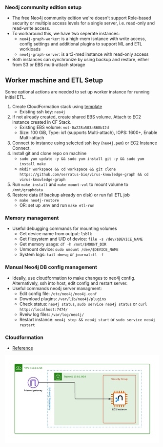 ### Neo4j community edition setup

- The free Neo4j community edition we're doesn't support Role-based security or multiple access levels for a single server, i.e. read-only and read-write access.
- To workaround this, we have two seperate instances:
  - `neo4j-graph-worker`: is a high-mem isntance with write access, config settings and additional plugins to support ML and ETL workloads
  - `neo4j-graph-server`: is a t3-med instance with read-only access
- Both instances can synchronize by using backup and restore, either from S3 or EBS multi-attach storage

## Worker machine and ETL Setup

Some optional actions are needed to set up worker instance for running initial ETL.

1. Create CloudFormation stack using [template](./cloudformation/neo4j-community.template.yaml)
   - Existing ssh key: `neo4j`
1. If not already created, create shared EBS volume. Attach to EC2 instance created in CF Stack.
   - Existing EBS volume: `vol-0a228a503a868b12d`
   - Size: 100 GiB, Type: io1 (supports Multi-attach), IOPS: 1600+, Enable Multi-attach
1. Connect to instance using selected ssh key (`neo4j.pem`) or EC2 Instance Connect.
1. Install git and clone repo on machine
   - `sudo yum update -y && sudo yum install git -y && sudo yum install make`
   - `mkdir workspace && cd workspace && git clone https://github.com/serratus-bio/virus-knowledge-graph && cd virus-knowledge-graph`
1. Run `make install` and `make mount-vol` to mount volume to `/mnt/graphdata`
1. Restore data (if backup already on disk) or run full ETL job
   - `make neo4j-restore`
   - OR: set up .env and run `make etl-run`

### Memory management

- Useful debugging commands for mounting volumes
  - Get device name from output: `lsblk`
  - Get filesystem and UID of device: `file -s /dev/$DEVICE_NAME`
  - Get memory usage: `df -h /mnt/$MOUNT_DIR`
  - Unmount device: `sudo umount /dev/$DEVICE_NAME`
  - System logs: `tail dmesg` or `journalctl -f`

### Manual Neo4j DB config management

- Ideally, use cloudformation to make changes to neo4j config. Alternatively, ssh into host, edit config and restart server.
- Useful commands neo4j server managment:
  - Edit config file: `/etc/neo4j/neo4j.conf`
  - Download plugins: `/var/lib/neo4j/plugins`
  - Check status: `neo4j status`, `sudo service neo4j status` or `curl http://localhost:7474/`
  - Rveiw log files: `/var/log/neo4j/`
  - Restart instance: `neo4j stop && neo4j start` or `sudo service neo4j restart`

### Cloudformation

- [Reference](https://github.com/neo4j-partners/amazon-cloud-formation-neo4j)

![architecture diagram](./cloudformation/aws-community.png)
